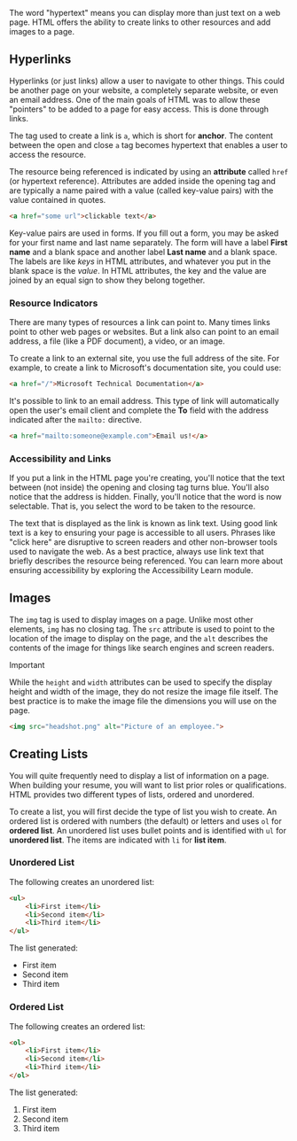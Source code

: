 The word "hypertext" means you can display more than just text on a web page. HTML offers the ability to create links to other resources and add images to a page.

## Hyperlinks

Hyperlinks (or just links) allow a user to navigate to other things. This could be another page on your website, a completely separate website, or even an email address. One of the main goals of HTML was to allow these "pointers" to be added to a page for easy access. This is done through links.

The tag used to create a link is `a`, which is short for **anchor**. The content between the open and close `a` tag becomes hypertext that enables a user to access the resource.

The resource being referenced is indicated by using an **attribute** called `href` (or hypertext reference). Attributes are added inside the opening tag and are typically a name paired with a value (called key-value pairs) with the value contained in quotes.

```html
<a href="some url">clickable text</a>
```

Key-value pairs are used in forms. If you fill out a form, you may be asked for your first name and last name separately. The form will have a label **First name** and a blank space and another label **Last name** and a blank space. The labels are like *keys* in HTML attributes, and whatever you put in the blank space is the *value*. In HTML attributes, the key and the value are joined by an equal sign to show they belong together.

### Resource Indicators

There are many types of resources a link can point to. Many times links point to other web pages or websites. But a link also can point to an email address, a file (like a PDF document), a video, or an image.

To create a link to an external site, you use the full address of the site. For example, to create a link to Microsoft's documentation site, you could use:

```html
<a href="/">Microsoft Technical Documentation</a>
```

It's possible to link to an email address. This type of link will automatically open the user's email client and complete the **To** field with the address indicated after the `mailto:` directive.

```html
<a href="mailto:someone@example.com">Email us!</a>
```

### Accessibility and Links

If you put a link in the HTML page you're creating, you'll notice that the text between (not inside) the opening and closing tag turns blue. You'll also notice that the address is hidden. Finally, you'll notice that the word is now selectable. That is, you select the word to be taken to the resource.

The text that is displayed as the link is known as link text. Using good link text is a key to ensuring your page is accessible to all users. Phrases like "click here" are disruptive to screen readers and other non-browser tools used to navigate the web. As a best practice, always use link text that briefly describes the resource being referenced. You can learn more about ensuring accessibility by exploring the Accessibility Learn module.

## Images

The `img` tag is used to display images on a page. Unlike most other elements, `img` has no closing tag. The `src` attribute is used to point to the location of the image to display on the page, and the `alt` describes the contents of the image for things like search engines and screen readers.

> [!IMPORTANT]
> While the `height` and `width` attributes can be used to specify the display height and width of the image, they do not resize the image file itself. The best practice is to make the image file the dimensions you will use on the page.

```html
<img src="headshot.png" alt="Picture of an employee.">
```

## Creating Lists

You will quite frequently need to display a list of information on a page. When building your resume, you will want to list prior roles or qualifications. HTML provides two different types of lists, ordered and unordered.

To create a list, you will first decide the type of list you wish to create. An ordered list is ordered with numbers (the default) or letters and uses `ol` for **ordered list**. An unordered list uses bullet points and is identified with `ul` for **unordered list**. The items are indicated with `li` for **list item**.

### Unordered List

The following creates an unordered list:

```html
<ul>
    <li>First item</li>
    <li>Second item</li>
    <li>Third item</li>
</ul>
```

The list generated:

- First item
- Second item
- Third item

### Ordered List

The following creates an ordered list:

```html
<ol>
    <li>First item</li>
    <li>Second item</li>
    <li>Third item</li>
</ol>
```

The list generated:

1. First item
1. Second item
1. Third item
